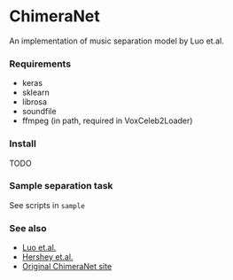 # ChimeraNet
An implementation of music separation model by Luo et.al.

### Requirements

* keras
* sklearn
* librosa
* soundfile
* ffmpeg (in path, required in VoxCeleb2Loader)

### Install

TODO

### Sample separation task

See scripts in `sample`

### See also

* [Luo et.al.](https://arxiv.org/abs/1611.06265)
* [Hershey et.al.](https://arxiv.org/abs/1508.04306)
* [Original ChimeraNet site](http://danetapi.com/chimera)
